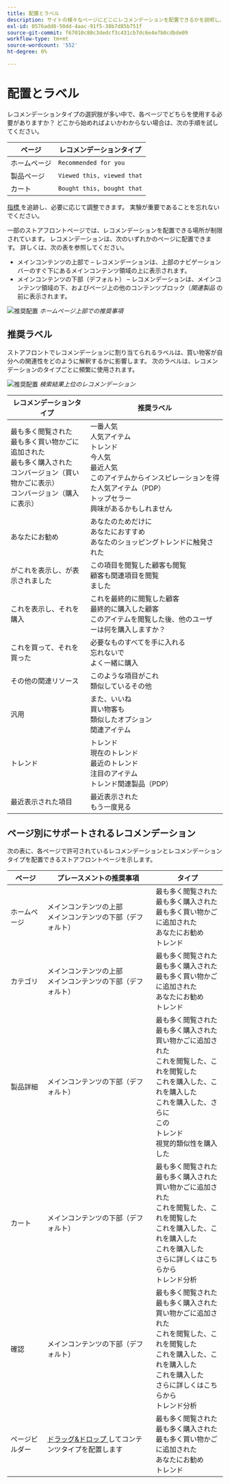 ```yaml
---
title: 配置とラベル
description: サイトの様々なページにどこにレコメンデーションを配置できるかを説明し、レコメンデーションタイプごとに頻繁に使用するラベルの提案を示します。
exl-id: 0576add8-50dd-4aac-91f5-38b7d85b751f
source-git-commit: f67010c80c3dedcf3c431cb7dc6e4e7b0cdbde09
workflow-type: tm+mt
source-wordcount: '552'
ht-degree: 0%

---
```


# 配置とラベル

レコメンデーションタイプの選択肢が多い中で、各ページでどちらを使用する必要がありますか？ どこから始めればよいかわからない場合は、次の手順を試してください。

| ページ | レコメンデーションタイプ |
|---|---|
| ホームページ | `Recommended for you` |
| 製品ページ | `Viewed this, viewed that` |
| カート | `Bought this, bought that` |

[ 指標 ](workspace.md) を追跡し、必要に応じて調整できます。 実験が重要であることを忘れないでください。

一部のストアフロントページでは、レコメンデーションを配置できる場所が制限されています。 レコメンデーションは、次のいずれかのページに配置できます。 詳しくは、次の表を参照してください。

- メインコンテンツの上部で – レコメンデーションは、上部のナビゲーションバーのすぐ下にあるメインコンテンツ領域の上に表示されます。
- メインコンテンツの下部（デフォルト） – レコメンデーションは、メインコンテンツ領域の下、およびページ上の他のコンテンツブロック（_関連製品_ の前に表示されます。

![ 推奨配置 ](assets/storefront-home-page-top.png)
_ホームページ上部での推奨事項_

## 推奨ラベル

ストアフロントでレコメンデーションに割り当てられるラベルは、買い物客が自分への関連性をどのように解釈するかに影響します。 次のラベルは、レコメンデーションのタイプごとに頻繁に使用されます。

![ 推奨配置 ](assets/storefront-search-results-top.png)
_検索結果上位のレコメンデーション_

| レコメンデーションタイプ | 推奨ラベル |
|---|---|
| 最も多く閲覧された <br> 最も多く買い物かごに追加された <br> 最も多く購入された <br> コンバージョン（買い物かごに表示） <br> コンバージョン（購入に表示） | 一番人気 <br> 人気アイテム <br> トレンド <br> 今人気 <br> 最近人気 <br> このアイテムからインスピレーションを得た人気アイテム（PDP） <br> トップセラー <br> 興味があるかもしれません |
| あなたにお勧め | あなたのためだけに <br> あなたにおすすめ <br> あなたのショッピングトレンドに触発された |
| がこれを表示し、が表示されました | この項目を閲覧した顧客も閲覧 <br> 顧客も関連項目を閲覧 <br> ました |
| これを表示し、それを購入 | これを最終的に閲覧した顧客 <br> 最終的に購入した顧客 <br> このアイテムを閲覧した後、他のユーザーは何を購入しますか？ |
| これを買って、それを買った | 必要なものすべてを手に入れる <br> 忘れないで <br> よく一緒に購入 |
| その他の関連リソース | このような項目がこれ <br> 類似しているその他 |
| 汎用 | また、いいね <br> 買い物客も <br> 類似したオプション <br> 関連アイテム |
| トレンド | トレンド <br> 現在のトレンド <br> 最近のトレンド <br> 注目のアイテム <br> トレンド関連製品（PDP） |
| 最近表示された項目 | 最近表示された <br> もう一度見る |

## ページ別にサポートされるレコメンデーション

次の表に、各ページで許可されているレコメンデーションとレコメンデーションタイプを配置できるストアフロントページを示します。

| ページ | プレースメントの推奨事項 | タイプ |
|---|---|---|
| ホームページ | メインコンテンツの上部 <br> メインコンテンツの下部（デフォルト） | 最も多く閲覧された <br> 最も多く購入された <br> 最も多く買い物かごに追加された <br> あなたにお勧め <br> トレンド |
| カテゴリ | メインコンテンツの上部 <br> メインコンテンツの下部（デフォルト） | 最も多く閲覧された <br> 最も多く購入された <br> 最も多く買い物かごに追加された <br> あなたにお勧め <br> トレンド |
| 製品詳細 | メインコンテンツの下部（デフォルト） | 最も多く閲覧された <br> 最も多く購入された <br> 買い物かごに追加された <br> これを閲覧した、これを閲覧した <br> これを購入した、これを購入した <br> これを購入した、さらに <br> この <br> トレンド <br> 視覚的類似性を購入した |
| カート | メインコンテンツの下部（デフォルト） | 最も多く閲覧された <br> 最も多く購入された <br> 買い物かごに追加された <br> これを閲覧した、これを閲覧した <br> これを購入した、これを購入した <br> これを購入した <br> さらに詳しくはこちらから <br> トレンド分析 |
| 確認 | メインコンテンツの下部（デフォルト） | 最も多く閲覧された <br> 最も多く購入された <br> 買い物かごに追加された <br> これを閲覧した、これを閲覧した <br> これを購入した、これを購入した <br> これを購入した <br> さらに詳しくはこちらから <br> トレンド分析 |
| ページビルダー | [ ドラッグ&amp;ドロップ ](https://experienceleague.adobe.com/docs/commerce-admin/page-builder/add-content/recommendations.html) してコンテンツタイプを配置します | 最も多く閲覧された <br> 最も多く購入された <br> 最も多く買い物かごに追加された <br> あなたにお勧め <br> トレンド |
